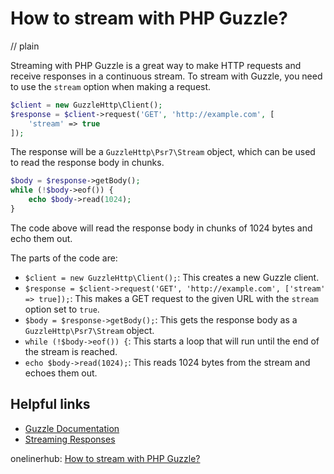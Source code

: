 # How to stream with PHP Guzzle?
// plain

Streaming with PHP Guzzle is a great way to make HTTP requests and receive responses in a continuous stream. To stream with Guzzle, you need to use the `stream` option when making a request.

```php
$client = new GuzzleHttp\Client();
$response = $client->request('GET', 'http://example.com', [
    'stream' => true
]);
```

The response will be a `GuzzleHttp\Psr7\Stream` object, which can be used to read the response body in chunks.

```php
$body = $response->getBody();
while (!$body->eof()) {
    echo $body->read(1024);
}
```

The code above will read the response body in chunks of 1024 bytes and echo them out.

The parts of the code are:

- `$client = new GuzzleHttp\Client();`: This creates a new Guzzle client.
- `$response = $client->request('GET', 'http://example.com', ['stream' => true]);`: This makes a GET request to the given URL with the `stream` option set to `true`.
- `$body = $response->getBody();`: This gets the response body as a `GuzzleHttp\Psr7\Stream` object.
- `while (!$body->eof()) {`: This starts a loop that will run until the end of the stream is reached.
- `echo $body->read(1024);`: This reads 1024 bytes from the stream and echoes them out.

## Helpful links

- [Guzzle Documentation](http://docs.guzzlephp.org/)
- [Streaming Responses](http://docs.guzzlephp.org/en/stable/request-options.html#stream)

onelinerhub: [How to stream with PHP Guzzle?](https://onelinerhub.com/php-guzzle/how-to-stream-with-php-guzzle)